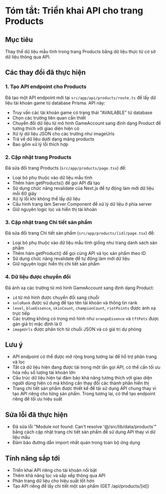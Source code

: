 # Tóm tắt: Triển khai API cho trang Products

## Mục tiêu

Thay thế dữ liệu mẫu tĩnh trong trang Products bằng dữ liệu thực từ cơ sở dữ liệu thông qua API.

## Các thay đổi đã thực hiện

### 1. Tạo API endpoint cho Products

Đã tạo một API endpoint mới tại `src/app/api/products/route.ts` để lấy dữ liệu tài khoản game từ database Prisma. API này:

- Truy vấn các tài khoản game có trạng thái "AVAILABLE" từ database
- Chọn các trường liên quan cần thiết
- Chuyển đổi dữ liệu từ mô hình GameAccount sang định dạng Product để tương thích với giao diện hiện có
- Xử lý dữ liệu JSON cho các trường như imageUrls
- Trả về dữ liệu dưới dạng mảng products
- Bao gồm xử lý lỗi thích hợp

### 2. Cập nhật trang Products

Đã sửa đổi trang Products (`src/app/products/page.tsx`) để:

- Loại bỏ phụ thuộc vào dữ liệu mẫu tĩnh
- Thêm hàm getProducts() để gọi API đã tạo
- Sử dụng chức năng revalidate của Next.js để tự động làm mới dữ liệu mỗi 60 giây
- Xử lý lỗi khi không thể lấy dữ liệu
- Cấu hình trang làm Server Component để xử lý dữ liệu ở phía server
- Giữ nguyên logic lọc và hiển thị tài khoản

### 3. Cập nhật trang Chi tiết sản phẩm

Đã sửa đổi trang Chi tiết sản phẩm (`src/app/products/[id]/page.tsx`) để:

- Loại bỏ phụ thuộc vào dữ liệu mẫu tĩnh giống như trang danh sách sản phẩm
- Thêm hàm getProduct() để gọi cùng API và lọc sản phẩm theo ID
- Sử dụng chức năng revalidate để tự động làm mới dữ liệu
- Giữ nguyên logic hiển thị chi tiết sản phẩm

### 4. Dữ liệu được chuyển đổi

Đã ánh xạ các trường từ mô hình GameAccount sang định dạng Product:

- `id` từ mô hình được chuyển đổi sang chuỗi
- `soloRank` được sử dụng để tạo tên tài khoản và thông tin rank
- `level`, `blueEssence`, `skinCount`, `championCount`, `riotPoints` được ánh xạ trực tiếp
- Các trường không có trong mô hình như `orangeEssence` và `tftPets` được gán giá trị mặc định là 0
- `imageUrls` được phân tích từ chuỗi JSON và có giá trị dự phòng

## Lưu ý

- API endpoint có thể được mở rộng trong tương lai để hỗ trợ phân trang và lọc
- Tất cả dữ liệu hiện đang được tải trong một lần gọi API, có thể cần tối ưu hóa nếu số lượng tài khoản lớn
- Cấu trúc dữ liệu hiện tại đảm bảo khả năng tương thích với giao diện người dùng hiện có mà không cần thay đổi các thành phần hiển thị
- Trang chi tiết sản phẩm được thiết kế để tái sử dụng API chung thay vì tạo API riêng cho từng sản phẩm. Trong tương lai, có thể tạo endpoint riêng để tối ưu hiệu suất

## Sửa lỗi đã thực hiện

- Đã sửa lỗi "Module not found: Can't resolve '@/src/lib/data/products'" bằng cách cập nhật trang chi tiết sản phẩm để sử dụng API thay vì dữ liệu mẫu
- Đảm bảo đường dẫn import nhất quán trong toàn bộ ứng dụng

## Tính năng sắp tới

- Triển khai API riêng cho tài khoản nổi bật
- Thêm khả năng lọc và sắp xếp thông qua API
- Phân trang dữ liệu cho hiệu suất tốt hơn
- Tạo API riêng để lấy chi tiết một sản phẩm (GET /api/products/[id])
